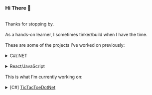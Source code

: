 ### Hi There :wave:
<br />
Thanks for stopping by.
<br />
<br />
As a hands-on learner, I sometimes tinker/build when I have the time.
<br />
<br />
These are some of the projects I've worked on previously:
<br />
<br />
<details>
<summary>C#/.NET</summary>
<br />
<details>
<summary>Strong Typing with Value Objects</summary>
<br />
Some exploration into Strong Typing in C#.
<br />
<br />
Calculations, with Custom Operators - <a href="http://repo.margohpolo.com/margohpolo/IncomeTaxCalculatorPOC">here</a>.
<br />
<br />
Also explored EF mappings of strong types - <a href="http://repo.margohpolo.com/margohpolo/PropertyTaxCalculator">here</a>.
<br />
<br />
Will be returning to this, perhaps to build a website that'll be useful for people (.NET 8 Blazor...?)
</details>
<br />
<details>
<summary><a href="https://github.com/margohpolo/USBPOC" target="_blank">USB</a></summary>
<br />
Explored a couple of different ways to get details on connected USB devices, including via a PowerShell instance.
<br />
Also built XML documentation of code.
</details>
<br />
<details>
<summary><a href="https://github.com/margohpolo/WebSot" target="_blank">"Project WebSot"</a></summary>
<br />
 A quick build to understand WebSockets across 2 of the more popular WebSocket Libraries, namely <a href="https://github.com/statianzo/Fleck" target="_blank">Fleck</a> for the Server and <a href="https://github.com/sta/websocket-sharp" target="_blank">WebSocket-Sharp</a> for the Console Client.
<br />
<br />
 In hindsight, could've chosen a better Client Library for better feature support, e.g. custom HTTP Headers.
</details>
<br />
<details>
<summary><a href="https://github.com/margohpolo/wwimporters/tree/master" target="_blank">"Project WWImporters"</a></summary>
<br />
Some exploration into Clean Architecture and EFCore started here.
<br />
<br />
Features:
 <ul>
    <li>Reverse-scaffolded the Microsoft example WideWorldImporters DB.</li>
    <li>Added ability to run SQL Scripts (including StoredProcedures) after EF Migrations.</li>
    <li>Added Unit Tests to strictly enforce Clean Architecture at a high level.</li>
 </ul>
<br />
Other Notes:
<ul>
    <li>SystemConfig Tables can be seeded with default values OnCreate.</li>
    <li>History Table handling approach pending.</li>
    <li>Data archiving approach pending.</li>
    <li>"Disposable" DB containers can be introduced for Integration Unit Testing - apparently it's common for Azure projects.</li>
    <li>Noted that the original design still had primitive obsession to be resolved.</li>
</ul>
</details>
<br />
<details>
<summary><a href="https://github.com/margohpolo/DataPOC/tree/main" target="_blank">DataPOC</a></summary>
<br />
 A quick POC Solution for generating Documentation of DB Schema. Supports MarkDown, JSON as well as Excel outputs. While MarkDown and Excel were chosen as the default human-readable options, JSON was included in the scope for future extensibility to support Azure Data Factory mappings.
<br />
<br />
One possible practical use of this Project is to be a Nuget Package that, upon pipeline build, sends the blobs (or streams of bytes?) to update Wikis and other documentation. 
</details>
<br />
<br />
</details>
<br />
<details>
<summary>React/JavaScript</summary>
<br />
<details>
<summary><a href="https://github.com/margohpolo/Countdown" target="_blank">Countdown Timer</a></summary>
<br />
Inspired by several brilliant Frontend Developers on my team, I decided to tinker a little with React and JavaScript.
<br />
<br />
A preference for going with custom SVGs instead of using D3 is still held; intending to revisit this when it's time for more Frontend/JavaScript practical sessions. 
</details>
</details>

<br />
This is what I'm currently working on:
<br />
<br />
<details>
<summary>[C#] <a href="https://github.com/margohpolo/TicTacToeDotNet" target="_blank"> TicTacToeDotNet</a></summary>
<br />
 A code refactoring exercise; pushing the limits of what can be learnt from just 100 lines of smelly code.
 <br />
<br />
 Did take the opportunity to set up a local instance of SonarQube; seeme like SonarQube doesn't capture design pattern smells by default, only the glaringly obvious code smells. Then again, it would be a stretch to expect even ChatGPT to review design patterns well, at least at this point in time.
 <br />
<br />
 This Repo will be updated once it's good to go.
</details>
<br />
